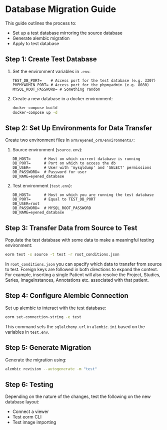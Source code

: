# Database Migration Guide

This guide outlines the process to:
- Set up a test database mirroring the source database
- Generate alembic migration
- Apply to test database

## Step 1: Create Test Database

1. Set the environment variables in `.env`:
   ```env
   TEST_DB_PORT=    # Access port for the test database (e.g. 3307)
   PHPMYADMIN_PORT= # Access port for the phpmyadmin (e.g. 8080)
   MYSQL_ROOT_PASSWORD= # Something random
   ```

2. Create a new database in a docker environment:
   ```bash
   docker-compose build
   docker-compose up -d
   ```

## Step 2: Set Up Environments for Data Transfer

Create two environment files in `orm/eyened_orm/environments/`:

1. Source environment (`source.env`):
   ```env
   DB_HOST=      # Host on which current database is running
   DB_PORT=      # Port on which to access the db
   DB_USER=      # User with 'mysqldump' and 'SELECT' permissions
   DB_PASSWORD=  # Password for user
   DB_NAME=eyened_database
   ```

2. Test environment (`test.env`):
   ```env
   DB_HOST=      # Host on which you are running the test database
   DB_PORT=      # Equal to TEST_DB_PORT
   DB_USER=root
   DB_PASSWORD=  # MYSQL_ROOT_PASSWORD
   DB_NAME=eyened_database
   ```

## Step 3: Transfer Data from Source to Test

Populate the test database with some data to make a meaningful testing environment:

```bash
eorm test -s source -t test -r root_conditions.json
```

In `root_conditions.json` you can specify which data to transfer from source to test. Foreign keys are followed in both directions to expand the context. For example, inserting a single Patient will also resolve the Project, Studies, Series, ImageInstances, Annotations etc. associated with that patient.

## Step 4: Configure Alembic Connection

Set up alembic to interact with the test database:
```bash
eorm set-connection-string -e test
```
This command sets the `sqlalchemy.url` in `alembic.ini` based on the variables in `test.env`.

## Step 5: Generate Migration

Generate the migration using:
```bash
alembic revision --autogenerate -m "test"
```

## Step 6: Testing

Depending on the nature of the changes, test the following on the new database layout:
- Connect a viewer
- Test eorm CLI
- Test image importing

